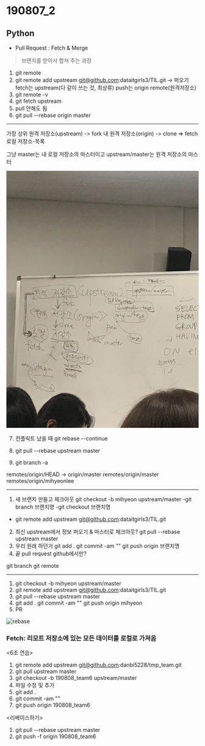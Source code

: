 # 190807_2
## Python

* Pull Request
: Fetch & Merge
> 브랜치를 받아서 합쳐 주는 과정

1. git remote
2. git remote add upstream git@github.com:dataitgirls3/TIL.git
-> 퍼오기
fetch는 upstream(다 같이 쓰는 것, 최상류)
push는 origin
remote(원격저장소)
3. git remote -v
4. git fetch upstream
5. pull 안해도 됨
6. git pull --rebase origin master

____________________________________________
가장 상위 원격 저장소(upstream)
-> fork
내 원격 저장소(origin)
-> clone
=> fetch 로컬 저장소-목록


그냥 master는 내 로컬 저장소의 마스터이고
upstream/master는 원격 저장소의 마스터

![github](image_190807_2_v1.jpg)

7. 컨플릭트 났을 때
git rebase --continue

8. git pull --rebase upstream master

9. git branch -a
> 
  remotes/origin/HEAD -> origin/master
  remotes/origin/master
  remotes/origin/mihyeonlee

________________________________________
1) 새 브랜치 만들고 체크아웃
git checkout -b mihyeon upstream/master
-git branch 브랜치명
-git checkout 브랜치명
* git remote add upstream git@github.com:dataitgirls3/TIL.git
2) 최신 upstream에서 정보 퍼오기
& 마스터로 체크아웃?
git pull --rebase upstream master
3) 우리 원래 하던거
git add .
git commit -am ""
git push origin 브랜치명
4) 끝
pull request 
github에서만?


git branch
git remote


_______________________________________________
1. git checkout -b mihyeon upstream/master
2. git remote add upstream git@github.com:dataitgirls3/TIL.git
3. git pull --rebase upstream master
4. git add .
git commit -am ""
git push origin mihyeon
5. PR

![rebase](image_190807_2_v2.jpg)

### Fetch: 리모트 저장소에 있는 모든 데이터를 로컬로 가져옴


<6조 연습>
1. git remote add upstream git@github.com:danbi5228/tmp_team.git
2. git pull upstream master
3. git checkout -b 190808_team6 upstream/master
4. 파일 수정 및 추가
5. git add .
6. git commit -am ""
7. git push origin 190808_team6


<리베이스하기>
1. git pull --rebase upstream master
2. git push -f origin 190808_team6